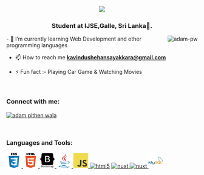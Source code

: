 <p align="center">
<img src="https://readme-typing-svg.herokuapp.com?color=%2364F74E&center=true&vCenter=true&width=600&height=45&lines=Hi%2C+I'm+Kavindu+Shehan;Software+Engineer+and+Web+Developer;I'm+Studying+in+IJSE+Institute">
</p>
<h3 align="center">Student at IJSE,Galle, Sri Lanka🌟.</h3>


<p><img align="right" src="https://github.com/Adam-pw/Adam-pw/blob/main/animation_500_kxa883sd.gif" alt="adam-pw" /></p>
- 🌱 I’m currently learning Web Development and other programming languages

- 📫 How to reach me **kavindushehansayakkara@gmail.com**

- ⚡ Fun fact :- Playing Car Game & Watching Movies 

<br>

<h3 align="left">Connect with me:</h3>
<p align="left">
  <a href="https://www.facebook.com/profile.php?id=100077026892529&mibextid=ZbWKwL" target="blank"><img align="center"
      src="https://raw.githubusercontent.com/rahuldkjain/github-profile-readme-generator/master/src/images/icons/Social/facebook.svg"
      alt="adam pithen wala" height="30" width="40" /></a>
 

</p>

<br>

<h3 align="left">Languages and Tools:</h3>
<p align="left"> <a href="https://developer.android.com" target="_blank" rel="noreferrer">  </a>  <a href="https://www.cprogramming.com/" target="_blank"
    rel="noreferrer">  </a> <a href="https://www.w3schools.com/cpp/" target="_blank" rel="noreferrer">
     </a> <a href="https://www.w3schools.com/css/" target="_blank"
    rel="noreferrer"> <img
      src="https://raw.githubusercontent.com/devicons/devicon/master/icons/css3/css3-original-wordmark.svg" alt="css3"
      width="40" height="40" /> </a> <a href="https://www.w3.org/html/" target="_blank" rel="noreferrer"> <img
      src="https://raw.githubusercontent.com/devicons/devicon/master/icons/html5/html5-original-wordmark.svg"
      alt="html5" width="40" height="40" /> </a> <a href="https://getbootstrap.com" target="_blank" rel="noreferrer">
    <img src="https://raw.githubusercontent.com/devicons/devicon/master/icons/bootstrap/bootstrap-plain-wordmark.svg"
      alt="bootstrap" width="40" height="40" /> </a> <a href="https://www.adobe.com/in/products/illustrator.html"
    target="_blank" rel="noreferrer">  </a> <a href="https://www.java.com" target="_blank" rel="noreferrer"> <img
      src="https://raw.githubusercontent.com/devicons/devicon/master/icons/java/java-original.svg" alt="java" width="40"
      height="40" /> </a> <a href="https://developer.mozilla.org/en-US/docs/Web/JavaScript" target="_blank"
    rel="noreferrer"><img
      src="https://raw.githubusercontent.com/devicons/devicon/master/icons/javascript/javascript-original.svg"
      alt="javascript" width="40" height="40" />  </a> <a href="https://vuejs.org/" target="_blank" rel="noreferrer"> <img
      src="https://avatars.githubusercontent.com/u/6128107?s=200&v=4"
      alt="html5" width="40" height="40" /></a> 
  <a href="https://nuxt.com/" target="_blank" rel="noreferrer"> <img
      src="https://nuxtjs.org/design-kit/colored-white-text.svg"
      alt="nuxt" width="40" height="40" /> </a>  <a href="https://tailwindcss.com" target="_blank" rel="noreferrer"> <img
      src="https://tailwindcss.com/_next/static/media/tailwindcss-logotype-white.e0b2bd6155fa0bed8e24ff6b28f4a911.svg"
      alt="nuxt" width="40" height="40" /> </a><a href="https://www.mysql.com/" target="_blank" rel="noreferrer"> <img
      src="https://raw.githubusercontent.com/devicons/devicon/master/icons/mysql/mysql-original-wordmark.svg"
      alt="mysql" width="40" height="40" /> </a> </a> <a href="https://nodejs.org" target="_blank" rel="noreferrer">  </a> <a href="https://pandas.pydata.org/" target="_blank" rel="noreferrer">
     </a> <a href="https://www.photoshop.com/en" target="_blank"
    rel="noreferrer">  </a> <a href="https://www.python.org" target="_blank" rel="noreferrer">  </a> <a href="https://reactjs.org/" target="_blank" rel="noreferrer">  </a> <a href="https://sass-lang.com" target="_blank" rel="noreferrer"> 

<br>

</p> 
